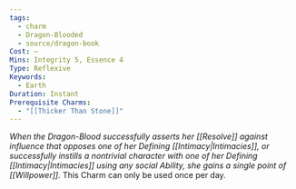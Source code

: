 ```yaml
---
tags:
  - charm
  - Dragon-Blooded
  - source/dragon-book
Cost: —
Mins: Integrity 5, Essence 4
Type: Reflexive
Keywords:
  - Earth
Duration: Instant
Prerequisite Charms:
  - "[[Thicker Than Stone]]"
---
```

*When the Dragon-Blood successfully asserts her [[Resolve]] against influence that opposes one of her Defining [[Intimacy|Intimacies]], or successfully instills a nontrivial character with one of her Defining [[Intimacy|Intimacies]] using any social Ability, she gains a single point of [[Willpower]].*
This Charm can only be used once per day. 